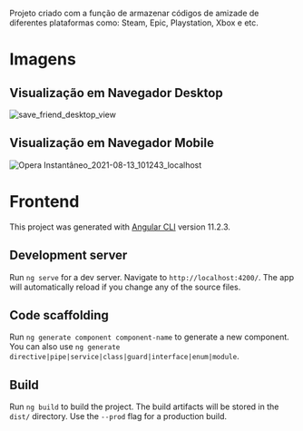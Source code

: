 Projeto criado com a função de armazenar códigos de amizade de diferentes plataformas como: Steam, Epic, Playstation, Xbox e etc.

# Imagens
## Visualização em Navegador Desktop
![save_friend_desktop_view](https://user-images.githubusercontent.com/15617091/129361310-055d214d-4d00-4f01-91ee-ffc956c85564.jpg)

## Visualização em Navegador Mobile
![Opera Instantâneo_2021-08-13_101243_localhost](https://user-images.githubusercontent.com/15617091/129362425-b6b8d743-8052-4705-8feb-8dd576f9d1f9.png)



# Frontend

This project was generated with [Angular CLI](https://github.com/angular/angular-cli) version 11.2.3.

## Development server

Run `ng serve` for a dev server. Navigate to `http://localhost:4200/`. The app will automatically reload if you change any of the source files.

## Code scaffolding

Run `ng generate component component-name` to generate a new component. You can also use `ng generate directive|pipe|service|class|guard|interface|enum|module`.

## Build

Run `ng build` to build the project. The build artifacts will be stored in the `dist/` directory. Use the `--prod` flag for a production build.

